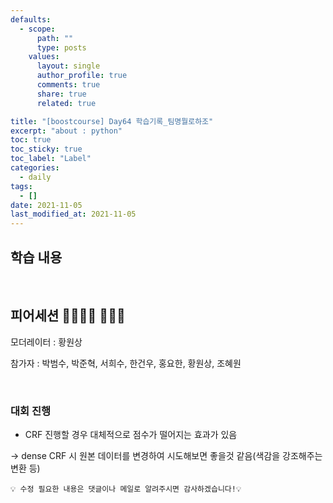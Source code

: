 ```yaml
---
defaults:
  - scope:
      path: ""
      type: posts
    values:
      layout: single
      author_profile: true
      comments: true
      share: true
      related: true

title: "[boostcourse] Day64 학습기록_팀명뭘로하조"
excerpt: "about : python"
toc: true
toc_sticky: true
toc_label: "Label"
categories:
  - daily
tags:
  - []
date: 2021-11-05
last_modified_at: 2021-11-05
---
```


## 학습 내용


<br>

## 피어세션 👨‍👨‍👦‍👦 👨‍👨‍👦

모더레이터 : 황원상

참가자 : 박범수, 박준혁, 서희수, 한건우, 홍요한, 황원상, 조혜원

<br>

### 대회 진행

- CRF 진행할 경우 대체적으로 점수가 떨어지는 효과가 있음

→ dense CRF 시 원본 데이터를 변경하여 시도해보면 좋을것 같음(색감을 강조해주는 변환 등)


```
💡 수정 필요한 내용은 댓글이나 메일로 알려주시면 감사하겠습니다!💡 
```
